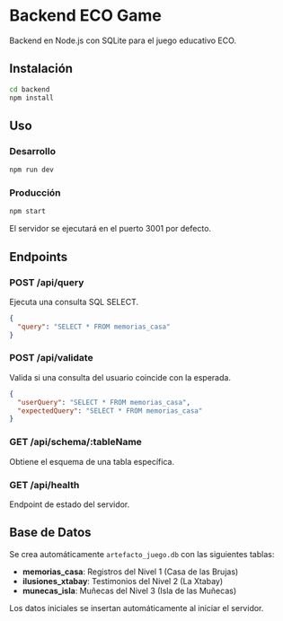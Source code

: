 # Backend ECO Game

Backend en Node.js con SQLite para el juego educativo ECO.

## Instalación

```bash
cd backend
npm install
```

## Uso

### Desarrollo
```bash
npm run dev
```

### Producción
```bash
npm start
```

El servidor se ejecutará en el puerto 3001 por defecto.

## Endpoints

### POST /api/query
Ejecuta una consulta SQL SELECT.
```json
{
  "query": "SELECT * FROM memorias_casa"
}
```

### POST /api/validate  
Valida si una consulta del usuario coincide con la esperada.
```json
{
  "userQuery": "SELECT * FROM memorias_casa",
  "expectedQuery": "SELECT * FROM memorias_casa"
}
```

### GET /api/schema/:tableName
Obtiene el esquema de una tabla específica.

### GET /api/health
Endpoint de estado del servidor.

## Base de Datos

Se crea automáticamente `artefacto_juego.db` con las siguientes tablas:

- **memorias_casa**: Registros del Nivel 1 (Casa de las Brujas)
- **ilusiones_xtabay**: Testimonios del Nivel 2 (La Xtabay)  
- **munecas_isla**: Muñecas del Nivel 3 (Isla de las Muñecas)

Los datos iniciales se insertan automáticamente al iniciar el servidor.